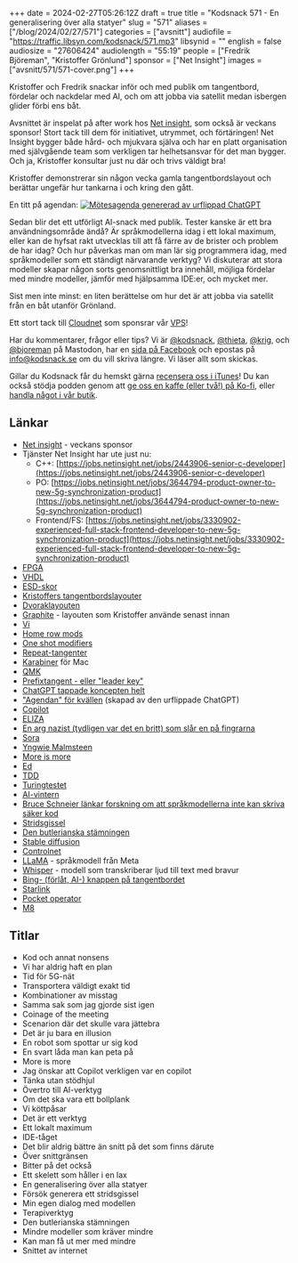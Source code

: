 +++
date = 2024-02-27T05:26:12Z
draft = true
title = "Kodsnack 571 - En generalisering över alla statyer"
slug = "571"
aliases = ["/blog/2024/02/27/571"]
categories = ["avsnitt"]
audiofile = "https://traffic.libsyn.com/kodsnack/571.mp3"
libsynid = ""
english = false
audiosize = "27606424"
audiolength = "55:19"
people = ["Fredrik Björeman", "Kristoffer Grönlund"]
sponsor = ["Net Insight"]
images = ["avsnitt/571/571-cover.png"]
+++

Kristoffer och Fredrik snackar inför och med publik om tangentbord, fördelar och nackdelar med AI, och om att jobba via satellit medan isbergen glider förbi ens båt.

Avsnittet är inspelat på after work hos [Net insight](https://netinsight.net/), som också är veckans sponsor! Stort tack till dem för initiativet, utrymmet, och förtäringen! Net Insight bygger både hård- och mjukvara själva och har en platt organisation med självgående team som verkligen tar helhetsansvar för det man bygger. Och ja, Kristoffer konsultar just nu där och trivs väldigt bra!

Kristoffer demonstrerar sin någon vecka gamla tangentbordslayout och berättar ungefär hur tankarna i och kring den gått.

En titt på agendan:
<a href="https://www.kodsnack.se/avsnitt/571/agenda.jpg" target="_blank">
	<img alt="Mötesagenda genererad av urflippad ChatGPT" title="Mötesagenda genererad av urflippad ChatGPT" src="https://www.kodsnack.se/avsnitt/571/agenda.jpeg">
</a>

Sedan blir det ett utförligt AI-snack med publik. Tester kanske är ett bra användningsområde ändå? Är språkmodellerna idag i ett lokal maximum, eller kan de hyfsat rakt utvecklas till att få färre av de brister och problem de har idag? Och hur påverkas man om man lär sig programmera idag, med språkmodeller som ett ständigt närvarande verktyg? Vi diskuterar att stora modeller skapar någon sorts genomsnittligt bra innehåll, möjliga fördelar med mindre modeller, jämför med hjälpsamma IDE:er, och mycket mer.

Sist men inte minst: en liten berättelse om hur det är att jobba via satellit från en båt utanför Grönland.

Ett stort tack till [Cloudnet](https://www.cloudnet.se) som sponsrar vår [VPS](https://en.wikipedia.org/wiki/Virtual_private_server)!

Har du kommentarer, frågor eller tips? Vi är [@kodsnack](https://social.podsnack.se/@kodsnack), [@thieta](https://6510.nu/@thieta), [@krig](https://6510.nu/@krig), och [@bjoreman](https://toot.cafe/@bjoreman) på Mastodon, har en [sida på Facebook](https://www.facebook.com/) och epostas på [info@kodsnack.se](mailto:info@kodsnack.se) om du vill skriva längre. Vi läser allt som skickas.

Gillar du Kodsnack får du hemskt gärna [recensera oss i iTunes](https://itunes.apple.com/se/podcast/kodsnack/id561631498?l=en)! Du kan också stödja podden genom att <a href="https://ko-fi.com/kodsnack" rel="payment">ge oss en kaffe (eller två!) på Ko-fi</a>, eller [handla något i vår butik](https://shop.spreadshirt.se/kodsnack/).

## Länkar ##
* [Net insight](https://netinsight.net/) - veckans sponsor
* Tjänster Net Insight har ute just nu: 
	* C++: [https://jobs.netinsight.net/jobs/2443906-senior-c-developer](https://jobs.netinsight.net/jobs/2443906-senior-c-developer)
	* PO: [https://jobs.netinsight.net/jobs/3644794-product-owner-to-new-5g-synchronization-product](https://jobs.netinsight.net/jobs/3644794-product-owner-to-new-5g-synchronization-product)
	* Frontend/FS: [https://jobs.netinsight.net/jobs/3330902-experienced-full-stack-frontend-developer-to-new-5g-synchronization-product](https://jobs.netinsight.net/jobs/3330902-experienced-full-stack-frontend-developer-to-new-5g-synchronization-product)
* [FPGA](https://en.wikipedia.org/wiki/Field-programmable_gate_array)
* [VHDL](https://en.wikipedia.org/wiki/VHDL)
* [ESD-skor](https://www.vardvaskan.se/skor/antistatiska-esd-skor)
* [Kristoffers tangentbordslayouter](https://github.com/krig/qmk_userspace)
* [Dvoraklayouten](https://en.wikipedia.org/wiki/Dvorak_keyboard_layout)
* [Graphite](https://github.com/rdavison/graphite-layout) - layouten som Kristoffer använde senast innan
* [Vi](https://en.wikipedia.org/wiki/Vi_%28text_editor%29)
* [Home row mods](https://mattgemmell.scot/home-row-mods/)
* [One shot modifiers](https://github.com/qmk/qmk_firmware/blob/master/docs/one_shot_keys.md)
* [Repeat-tangenter](https://docs.qmk.fm/#/)
* [Karabiner](https://karabiner-elements.pqrs.org/) för Mac
* [QMK](https://qmk.fm/)
* [Prefixtangent - eller "leader key"](https://thomasbaart.nl/2018/12/20/qmk-basics-leader-key/)
* [ChatGPT tappade koncepten helt](https://garymarcus.substack.com/p/chatgpt-has-gone-berserk)
* ["Agendan" för kvällen](https://twitter.com/promisebender/status/1760092747468595346/photo/1) (skapad av den urflippade ChatGPT)
* [Copilot](https://en.wikipedia.org/wiki/GitHub_Copilot)
* [ELIZA](https://en.wikipedia.org/wiki/ELIZA)
* [En arg nazist (tydligen var det en britt) som slår en på fingrarna](https://kodsnack.se/84/)
* [Sora](https://www.youtube.com/watch?app=desktop&v=HK6y8DAPN_0)
* [Yngwie Malmsteen](https://en.wikipedia.org/wiki/Yngwie_Malmsteen)
* [More is more](https://www.youtube.com/watch?v=QHZ48AE3TOI)
* [Ed](https://en.wikipedia.org/wiki/Ed_%28text_editor%29)
* [TDD](https://en.wikipedia.org/wiki/Test-driven_development)
* [Turingtestet](https://en.wikipedia.org/wiki/Turing_test)
* [AI-vintern](https://en.wikipedia.org/wiki/AI_winter)
* [Bruce Schneier länkar forskning om att språkmodellerna inte kan skriva säker kod](https://www.schneier.com/blog/archives/2024/01/code-written-with-ai-assistants-is-less-secure.html)
* [Stridsgissel](https://sv.wikipedia.org/wiki/Stridsklubba#Stridsgissel_och_stridsslaga)
* [Den butlerianska stämningen](https://dune.fandom.com/wiki/Butlerian_Jihad)
* [Stable diffusion](https://en.wikipedia.org/wiki/Stable_Diffusion)
* [Controlnet](https://stablediffusionweb.com/ControlNet)
* [LLaMA](https://en.wikipedia.org/wiki/LLaMA) - språkmodell från Meta
* [Whisper](https://openai.com/research/whisper) - modell som transkriberar ljud till text med bravur
* [Bing- (förlåt, AI-) knappen på tangentbordet](https://www.cnet.com/tech/computing/microsofts-new-ai-key-for-windows-11-laptops-is-a-bold-bid-for-ai-dominance/)
* [Starlink](https://en.wikipedia.org/wiki/Starlink)
* [Pocket operator](https://teenage.engineering/products/po)
* [M8](https://dirtywave.com/products/m8-tracker)

## Titlar ##
* Kod och annat nonsens
* Vi har aldrig haft en plan
* Tid för 5G-nät
* Transportera väldigt exakt tid
* Kombinationer av misstag
* Samma sak som jag gjorde sist igen
* Coinage of the meeting
* Scenarion där det skulle vara jättebra
* Det är ju bara en illusion
* En robot som spottar ur sig kod
* En svart låda man kan peta på
* More is more
* Jag önskar att Copilot verkligen var en copilot
* Tänka utan stödhjul
* Övertro till AI-verktyg
* Om det ska vara ett bollplank
* Vi köttpåsar
* Det är ett verktyg
* Ett lokalt maximum
* IDE-tåget
* Det blir aldrig bättre än snitt på det som finns därute
* Över snittgränsen
* Bitter på det också
* Ett skelett som håller i en lax
* En generalisering över alla statyer
* Försök generera ett stridsgissel
* Min egen dialog med modellen
* Terapiverktyg
* Den butlerianska stämningen
* Mindre modeller som kräver mindre
* Kan man få ut mer med mindre
* Snittet av internet